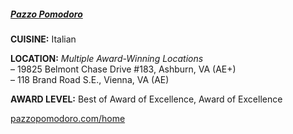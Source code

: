 <h5><a href="https://www.pazzopomodoro.com/home" target="_blank" onclick="ga('send', 'event', 'OutBoundLinks', 'https://www.pazzopomodoro.com/home', 'Pazzo Pomodoro');">Pazzo Pomodoro</a></h5>

**CUISINE:** Italian

**LOCATION:** *Multiple Award-Winning Locations*<br>
&ndash; 19825 Belmont Chase Drive #183, Ashburn, VA (AE+)<br>
&ndash; 118 Brand Road S.E., Vienna, VA (AE)

**AWARD LEVEL:** Best of Award of Excellence, Award of Excellence

<a href="https://www.pazzopomodoro.com/home" target="_blank" onclick="ga('send', 'event', 'OutBoundLinks', 'https://www.pazzopomodoro.com/home', 'Pazzo Pomodoro');">pazzopomodoro.com/home</a>
